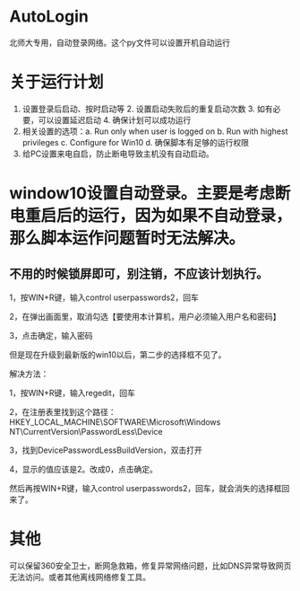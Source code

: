 # AutoLogin
北师大专用，自动登录网络。这个py文件可以设置开机自动运行

# 关于运行计划
1. 设置登录后启动、按时启动等 2. 设置启动失败后的重复启动次数 3. 如有必要，可以设置延迟启动 4. 确保计划可以成功运行
5. 相关设置的选项：a. Run only when user is logged on b. Run with highest privileges c. Configure for Win10 d. 确保脚本有足够的运行权限
6. 给PC设置来电自启，防止断电导致主机没有自动启动。




# window10设置自动登录。主要是考虑断电重启后的运行，因为如果不自动登录，那么脚本运作问题暂时无法解决。
## 不用的时候锁屏即可，别注销，不应该计划执行。


1，按WIN+R键，输入control userpasswords2，回车

2，在弹出画面里，取消勾选【要使用本计算机，用户必须输入用户名和密码】

3，点击确定，输入密码

但是现在升级到最新版的win10以后，第二步的选择框不见了。

解决方法：

1，按WIN+R键，输入regedit，回车

2，在注册表里找到这个路径：HKEY_LOCAL_MACHINE\SOFTWARE\Microsoft\Windows NT\CurrentVersion\PasswordLess\Device

3，找到DevicePasswordLessBuildVersion，双击打开

4，显示的值应该是2。改成0，点击确定。

然后再按WIN+R键，输入control userpasswords2，回车，就会消失的选择框回来了。
# 其他
可以保留360安全卫士，断网急救箱，修复异常网络问题，比如DNS异常导致网页无法访问。或者其他离线网络修复工具。


